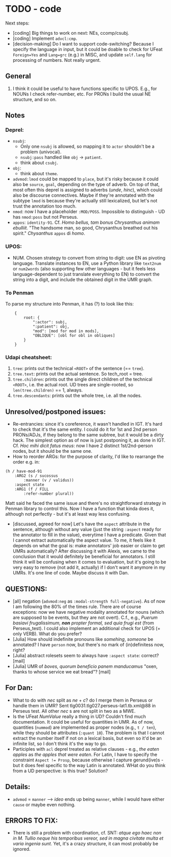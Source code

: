 # TODO - code

Next steps:
- [coding] Big things to work on next: NEs, ccomp/csubj.
- [coding] Implement `advcl:cmp`.
- [decision-making] Do I want to support code-switching? Because I specify the language in input, but it could be doable
to check for UFeat `Foreign=Yes` and `Lang=grc` (e.g.) in MISC, and update `self.lang` for processing of numbers.
Not really urgent.

## General
1. I think it could be useful to have functions specific to UPOS. E.g., for NOUNs I check refer-number, etc.
For PRONs I build the usual NE structure, and so on.

## Notes

### Deprel:
- `nsubj`:
  - Only one `nsubj` is allowed, so mapping it to `actor` shouldn't be a problem (univocal).
  - `nsubj:pass` handled like `obj` -> `patient`.
  - think about `csubj`.
- `obj`:
  - think about `theme`.
- `advmod:lmod` could be mapped to `place`, but it's risky because it could also be `source`, `goal`, depending on the type of adverb.
On top of that, most often this deprel is assigned to adverbs (_unde_, _hinc_), which could also be discourse connectives.
Maybe if they're annotated with the subtype `lmod` is because they're actually still lexicalized, but let's not trust the annotation too much.
- `nmod`: now I have a placeholder `:MOD/POSS`. Impossible to distinguish - UD has `nmod:poss` but not Perseus.
- `appos`: `identity-91`.
Cf. _Homo bellus, tam bonus Chrysanthus animam ebulliit._ "The handsome man, so good, Chrysanthus breathed out his spirit."
_Chysanthus_ `appos` di _homo_.

### UPOS:
- NUM. Chosen strategy to convert from string to digit: use EN as pivoting language.
Translate instances to EN, use a Python library like `text2num` or `num2words` (also supporting few other languages -
but it feels less language-dependent to just translate everything to EN) to convert the string into a digit,
and include the obtained digit in the UMR graph.


### To Penman
To parse my structure into Penman, it has (?) to look like this:
```
    {
        root: {
            ":actor": subj,
            ":patient": obj,
            "mod": [mod for mod in mods],
            "OBLIQUE": [obl for obl in obliques]
        }
    }
```

### Udapi cheatsheet:
1. `tree`: prints out the technical `<ROOT>` of the sentence (== `tree`).
2. `tree.text`: prints out the actual sentence. So tech_root = tree.
3. `tree.children`: prints out the single direct children of the technical `<ROOT>`, i.e. the actual root.
UD trees are single-rooted, so `len(tree.children)` == 1, always.
4. `tree.descendants`: prints out the whole tree, i.e. all the nodes.


## Unresolved/postponed issues:
- Re-entrancies: since it's coreference, it wasn't handled in IGT. It's hard to check that it's the same entity.
I could do it for 1st and 2nd person PRONs/ADJs, if they belong to the same subtree, but it would be a dirty hack. 
The simplest option as of now is just postponing it, as done in IGT.
Cf. _Hoc mihi dicit fatus meus_: now I have 2 distinct 1st/2nd-person nodes, but it should be the same one.
- How to reorder ARGs: for the purpose of clarity, I'd like to rearrange the order e.g. in:

```
(h / have-mod-91
    :ARG2 (s / sucossus
        :manner (v / validus))
    :aspect state
    :ARG1 (f / FILL
        :refer-number plural)) 
```

Matt said he faced the same issue and there's no straightforward strategy in Penman library to control this.
Now I have a function that kinda does it, although not perfectly - but it's at least way less confusing.

- [discussed, agreed for now] Let's have the `aspect` attribute in the sentence, although without any value (just the
string `:aspect` ready for the annotator to fill in the value), everytime I have a predicate. Given that I cannot
extract automatically the aspect value.
To me, it feels like it depends on what the goal is: make annotators' job easier or claim to get UMRs automatically?
After discussing it with Alexis, we came to the conclusion that it would definitely be beneficial for annotators.
I still think it will be confusing when it comes to evaluation, but it's going to be very easy to remove (not add it, 
actually) if I don't want it anymore in my UMRs. It's one line of code. Maybe discuss it with Dan. 


## QUESTIONS:
- [all] negation (`advmod:neg` as `:modal-strength full-negative`). As of now I am following the 80% of the times rule.
There are of course exceptions: now we have negative modality annotated for nouns (which are supposed to be events, but
they are not overt).
C.f., e.g., _Puerum basiavi frugalissimum, **non** propter formal, sed quia frugi est_ (from Perseus_test).
I could also implement an additional check for UPOS (= only VERB). What do you prefer?
- [Julia] How should indefinite pronouns like _somehing_, _someone_ be annotated? I have `person` now, but there's no
mark of (in)definitess now, right?
- [Julia] abstract rolesets seem to always have `:aspect state`: correct? [mail]
- [Julia] UMR of _boves, quorum beneficio panem manducamus_ "oxen, thanks to whose service we eat bread"? [mail]


## For Dan:
- What to do with _nec_ split as _ne_ + _c_? do I merge them in Perseus or handle them in UMR?
Sent tlg0031.tlg027.perseus-lat1.tb.xml@88 in Perseus test.
All other _nec_ s are not split in two as a MWE.
- Is the UFeat _NumValue_ really a thing in UD? Couldn't find much documentation. 
It could be useful for quantities in UMR.
As of now, quantities (`nummod`) are implemented as proper nodes (e.g., `t / ten`), while they should be attributes
(`:quant 10`). The problem is that I cannot extract the number itself if not on a lexical basis, but even so it'd be an
infinite list, so I don't think it's the way to go.
- Participles with `acl` deprel treated as relative clauses - e.g., _the eaten apples_ as _the apples that were eaten_.
For Latin, I have to specify the constraint `Aspect != Prosp`, because otherwise I capture gerund(ive)s - but it does
feel specific to the way Latin is annotated. WHat do you think from a UD perspective: is this true? Solution?


## Details:
- `advmod` = `manner` --> _ideo_ ends up being `manner`, while I would have either `cause` or maybe even nothing.

## ERRORS TO FIX:
- There is still a problem with coordination, cf. SNT:
_atque ego haec non in M. Tullio neque his temporibus vereor, sed in magna civitate multa et varia ingenia sunt._
Yet, it's a crazy structure, it can most probably be ignored.